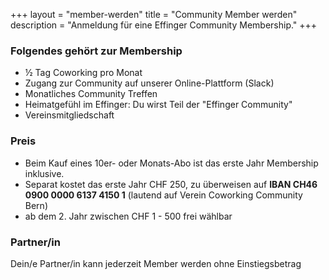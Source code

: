 +++
layout = "member-werden"
title = "Community Member werden"
description = "Anmeldung für eine Effinger Community Membership."
+++

### Folgendes gehört zur Membership

* ½ Tag Coworking pro Monat
* Zugang zur Community auf unserer Online-Plattform (Slack)
* Monatliches Community Treffen
* Heimatgefühl im Effinger: Du wirst Teil der "Effinger Community"
* Vereinsmitgliedschaft

### Preis

* Beim Kauf eines 10er- oder Monats-Abo ist das erste Jahr Membership inklusive.  
* Separat kostet das erste Jahr CHF 250, zu überweisen auf **IBAN CH46 0900 0000 6137 4150 1** (lautend auf Verein Coworking Community Bern)
* ab dem 2. Jahr zwischen CHF 1 - 500 frei wählbar

### Partner/in

Dein/e Partner/in kann jederzeit Member werden ohne Einstiegsbetrag
